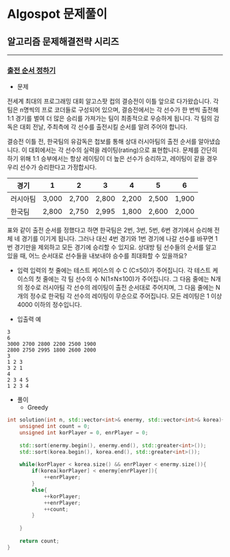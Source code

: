 # Algospot 문제풀이

## 알고리즘 문제해결전략 시리즈

----------------------------------

### [ 출전 순서 정하기 ](https://www.algospot.com/judge/problem/read/MATCHORDER)

- 문제

전세계 최대의 프로그래밍 대회 알고스팟 컵의 결승전이 이틀 앞으로 다가왔습니다. 각 팀은 n명씩의 프로 코더들로 구성되어 있으며, 결승전에서는 각 선수가 한 번씩 출전해 1:1 경기를 벌여 더 많은 승리를 가져가는 팀이 최종적으로 우승하게 됩니다. 각 팀의 감독은 대회 전날, 주최측에 각 선수를 출전시킬 순서를 알려 주어야 합니다.

결승전 이틀 전, 한국팀의 유감독은 첩보를 통해 상대 러시아팀의 출전 순서를 알아냈습니다. 이 대회에서는 각 선수의 실력을 레이팅(rating)으로 표현합니다. 문제를 간단히 하기 위해 1:1 승부에서는 항상 레이팅이 더 높은 선수가 승리하고, 레이팅이 같을 경우 우리 선수가 승리한다고 가정합시다.

| 경기 | 1 | 2 | 3 | 4 | 5 | 6 |
| ----------- | ----------- | ----------- | ----------- | ----------- | ----------- | ----------- |
| 러시아팀 | 3,000 | 2,700 | 2,800 | 2,200 |	2,500 |	1,900 |
| 한국팀	| 2,800	| 2,750	| 2,995 |	1,800 |	2,600 |	2,000 |

표와 같이 출전 순서를 정했다고 하면 한국팀은 2번, 3번, 5번, 6번 경기에서 승리해 전체 네 경기를 이기게 됩니다. 그러나 대신 4번 경기와 1번 경기에 나갈 선수를 바꾸면 1번 경기만을 제외하고 모든 경기에 승리할 수 있지요. 상대방 팀 선수들의 순서를 알고 있을 때, 어느 순서대로 선수들을 내보내야 승수를 최대화할 수 있을까요?


- 입력
  입력의 첫 줄에는 테스트 케이스의 수 C (C≤50)가 주어집니다. 각 테스트 케이스의 첫 줄에는 각 팀 선수의 수 N(1≤N≤100)가 주어집니다. 그 다음 줄에는 N개의 정수로 러시아팀 각 선수의 레이팅이 출전 순서대로 주어지며, 그 다음 줄에는 N개의 정수로 한국팀 각 선수의 레이팅이 무순으로 주어집니다. 모든 레이팅은 1 이상 4000 이하의 정수입니다.

- 입출력 예

```
3
6
3000 2700 2800 2200 2500 1900
2800 2750 2995 1800 2600 2000
3
1 2 3
3 2 1
4
2 3 4 5
1 2 3 4
```

- 풀이
  - Greedy

```C++
int solution(int n, std::vector<int>& enermy, std::vector<int>& korea){
	unsigned int count = 0;
	unsigned int korPlayer = 0, enrPlayer = 0;
		
	std::sort(enermy.begin(), enermy.end(), std::greater<int>());
	std::sort(korea.begin(), korea.end(), std::greater<int>());
	
	while(korPlayer < korea.size() && enrPlayer < enermy.size()){
		if(korea[korPlayer] < enermy[enrPlayer]){
			++enrPlayer;
		}
		else{
			++korPlayer;
			++enrPlayer;
			++count;
		}
		
	}
	
	return count;
}
```
